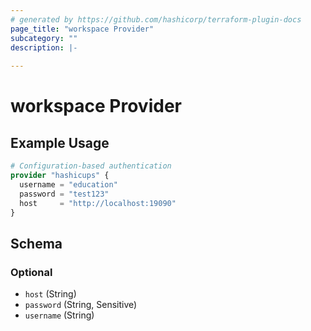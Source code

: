 ```yaml
---
# generated by https://github.com/hashicorp/terraform-plugin-docs
page_title: "workspace Provider"
subcategory: ""
description: |-
  
---
```


# workspace Provider



## Example Usage

```terraform
# Configuration-based authentication
provider "hashicups" {
  username = "education"
  password = "test123"
  host     = "http://localhost:19090"
}
```

<!-- schema generated by tfplugindocs -->
## Schema

### Optional

- `host` (String)
- `password` (String, Sensitive)
- `username` (String)

